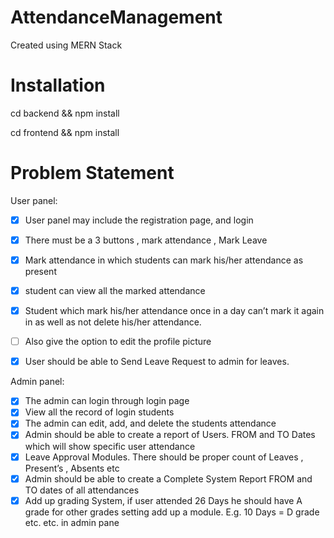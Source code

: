 # AttendanceManagement
Created using MERN Stack
# Installation
cd backend && npm install

cd frontend && npm install
# Problem Statement
User panel:

- [x] User panel may include the registration page, and login
- [x] There must be a 3 buttons , mark attendance , Mark Leave
- [x] Mark attendance in which students can mark his/her attendance as present
- [x] student can view all the marked attendance
- [x] Student which mark his/her attendance once in a day can’t mark it again in as well as not delete his/her attendance.
- [ ] Also give the option to edit the profile picture
- [x] User should be able to Send Leave Request to admin for leaves.


Admin panel:

- [x] The admin can login through login page
- [x] View all the record of login students
- [x] The admin can edit, add, and delete the students attendance
- [x] Admin should be able to create a report of Users. FROM  and TO Dates which will show specific user attendance
- [x] Leave Approval Modules. There should be proper count of Leaves , Present’s  , Absents etc
- [x] Admin should be able to create a Complete System Report FROM and TO dates of all attendances
- [x] Add up grading System, if user attended 26 Days he should have A grade for other grades setting add up a module. E.g.  10 Days = D grade etc. etc. in admin pane
